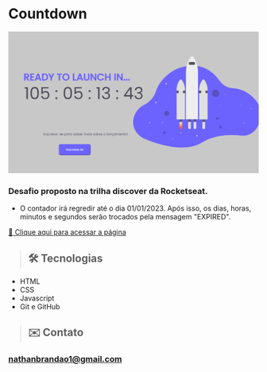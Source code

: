 # Countdown

![preview](./assets/preview.png)

### Desafio proposto na trilha discover da Rocketseat.

- O contador irá regredir até o dia 01/01/2023. Após isso, os dias, horas, minutos e segundos serão trocados pela mensagem "EXPIRED".

[🔗 Clique aqui para acessar a página](https://nathanmarques2001.github.io/Countdown/)

>## 🛠 Tecnologias

- HTML
- CSS
- Javascript
- Git e GitHub

>## ✉️ Contato

### nathanbrandao1@gmail.com
